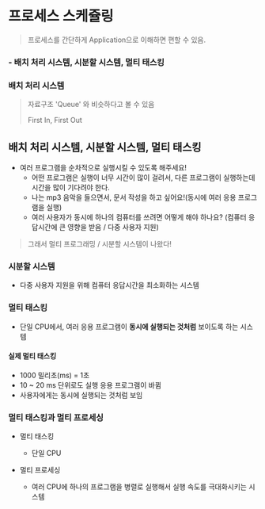 # 프로세스 스케쥴링

> 프로세스를 간단하게 Application으로 이해하면 편할 수 있음.

### - 배치 처리 시스템, 시분할 시스템, 멀티 태스킹



### 배치 처리 시스템

> 자료구조 'Queue' 와 비슷하다고 볼 수 있음
>
> First In, First Out



## 배치 처리 시스템, 시분할 시스템, 멀티 태스킹

* 여러 프로그램을 순차적으로 실행시킬 수 있도록 해주세요!
  * 어떤 프로그램은 실행이 너무 시간이 많이 걸려서, 다른 프로그램이 실행하는데 시간을 많이 기다려야 한다.
  * 나는 mp3 음악을 들으면서, 문서 작성을 하고 싶어요!(동시에 여러 응용 프로그램을 실행)
  * 여러 사용자가 동시에 하나의 컴퓨터를 쓰려면 어떻게 해야 하나요? (컴퓨터 응답시간에 큰 영향을 받음 / 다중 사용자 지원)

> 그래서 멀티 프로그래밍 / 시분할 시스템이 나왔다!



### 시분할 시스템

* 다중 사용자 지원을 위해 컴퓨터 응답시간을 최소화하는 시스템



### 멀티 태스킹

* 단일 CPU에서, 여러 응용 프로그램이 **동시에 실행되는 것처럼** 보이도록 하는 시스템

#### 실제 멀티 태스킹

* 1000 밀리초(ms) = 1초
* 10 ~ 20 ms 단위로도 실행 응용 프로그램이 바뀜
* 사용자에게는 동시에 실행되는 것처럼 보임



### 멀티 태스킹과 멀티 프로세싱

* 멀티 태스킹
  * 단일 CPU

* 멀티 프로세싱 
  * 여러 CPU에 하나의 프로그램을 병렬로 실행해서 실행 속도를 극대화시키는 시스템





